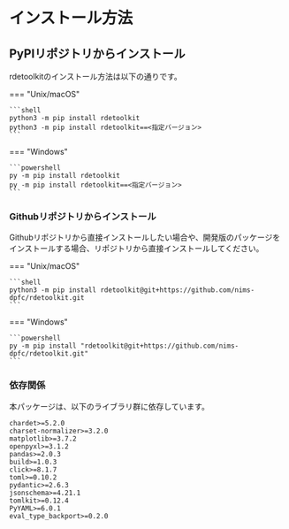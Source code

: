# インストール方法

## PyPIリポジトリからインストール

rdetoolkitのインストール方法は以下の通りです。

=== "Unix/macOS"

    ```shell
    python3 -m pip install rdetoolkit
    python3 -m pip install rdetoolkit==<指定バージョン>
    ```

=== "Windows"

    ```powershell
    py -m pip install rdetoolkit
    py -m pip install rdetoolkit==<指定バージョン>
    ```

### Githubリポジトリからインストール

Githubリポジトリから直接インストールしたい場合や、開発版のパッケージをインストールする場合、リポジトリから直接インストールしてください。

=== "Unix/macOS"

    ```shell
    python3 -m pip install rdetoolkit@git+https://github.com/nims-dpfc/rdetoolkit.git
    ```

=== "Windows"

    ```powershell
    py -m pip install "rdetoolkit@git+https://github.com/nims-dpfc/rdetoolkit.git"
    ```

### 依存関係

本パッケージは、以下のライブラリ群に依存しています。

```text
chardet>=5.2.0
charset-normalizer>=3.2.0
matplotlib>=3.7.2
openpyxl>=3.1.2
pandas>=2.0.3
build>=1.0.3
click>=8.1.7
toml>=0.10.2
pydantic>=2.6.3
jsonschema>=4.21.1
tomlkit>=0.12.4
PyYAML>=6.0.1
eval_type_backport>=0.2.0
```
